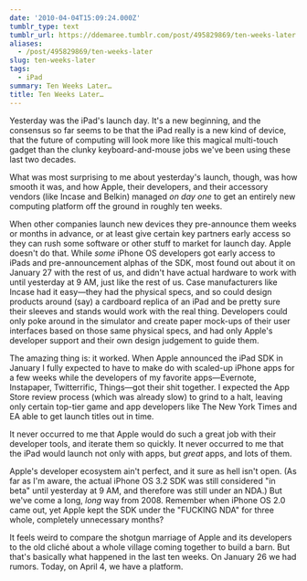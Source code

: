 ```yaml
---
date: '2010-04-04T15:09:24.000Z'
tumblr_type: text
tumblr_url: https://ddemaree.tumblr.com/post/495829869/ten-weeks-later
aliases:
  - /post/495829869/ten-weeks-later
slug: ten-weeks-later
tags:
  - iPad
summary: Ten Weeks Later…
title: Ten Weeks Later…
---
```


Yesterday was the iPad's launch day. It's a new beginning, and the consensus so far seems to be that the iPad really is a new kind of device, that the future of computing will look more like this magical multi-touch gadget than the clunky keyboard-and-mouse jobs we've been using these last two decades.

What was most surprising to me about yesterday's launch, though, was how smooth it was, and how Apple, their developers, and their accessory vendors (like Incase and Belkin) managed _on day one_ to get an entirely new computing platform off the ground in roughly ten weeks.

When other companies launch new devices they pre-announce them weeks or months in advance, or at least give certain key partners early access so they can rush some software or other stuff to market for launch day. Apple doesn't do that. While _some_ iPhone OS developers got early access to iPads and pre-announcement alphas of the SDK, most found out about it on January 27 with the rest of us, and didn't have actual hardware to work with until yesterday at 9 AM, just like the rest of us. Case manufacturers like Incase had it easy—they had the physical specs, and so could design products around (say) a cardboard replica of an iPad and be pretty sure their sleeves and stands would work with the real thing. Developers could only poke around in the simulator and create paper mock-ups of their user interfaces based on those same physical specs, and had only Apple's developer support and their own design judgement to guide them.

The amazing thing is: it worked. When Apple announced the iPad SDK in January I fully expected to have to make do with scaled-up iPhone apps for a few weeks while the developers of my favorite apps—Evernote, Instapaper, Twitterrific, Things—got their shit together. I expected the App Store review process (which was already slow) to grind to a halt, leaving only certain top-tier game and app developers like The New York Times and EA able to get launch titles out in time.

It never occurred to me that Apple would do such a great job with their developer tools, and iterate them so quickly. It never occurred to me that the iPad would launch not only with apps, but _great_ apps, and lots of them.

Apple's developer ecosystem ain't perfect, and it sure as hell isn't open. (As far as I'm aware, the actual iPhone OS 3.2 SDK was still considered "in beta" until yesterday at 9 AM, and therefore was still under an NDA.) But we've come a long, _long_ way from 2008. Remember when iPhone OS 2.0 came out, yet Apple kept the SDK under the "FUCKING NDA" for three whole, completely unnecessary months?

It feels weird to compare the shotgun marriage of Apple and its developers to the old cliché about a whole village coming together to build a barn. But that's basically what happened in the last ten weeks. On January 26 we had rumors. Today, on April 4, we have a platform.